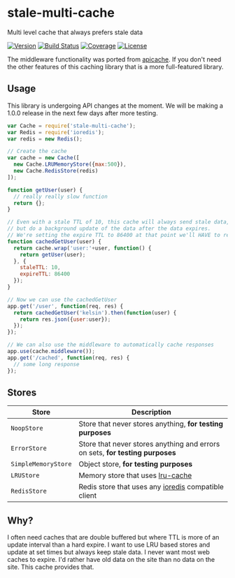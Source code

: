 # stale-multi-cache
Multi level cache that always prefers stale data

[![Version](https://img.shields.io/npm/v/stale-multi-cache.svg)](https://www.npmjs.com/package/stale-multi-cache)
[![Build Status](https://img.shields.io/travis/kelsin/stale-multi-cache.svg)](https://travis-ci.org/kelsin/stale-multi-cache)
[![Coverage](https://img.shields.io/codecov/c/github/kelsin/stale-multi-cache.svg)](https://codecov.io/gh/kelsin/stale-multi-cache)
[![License](https://img.shields.io/npm/l/stale-multi-cache.svg)](https://spdx.org/licenses/BSD-2-Clause.html)

The middleware functionality was ported
from [apicache](https://github.com/kwhitley/apicache). If you don't need the
other features of this caching library that is a more full-featured library.

## Usage

This library is undergoing API changes at the moment. We will be making a 1.0.0
release in the next few days after more testing.

```js
var Cache = require('stale-multi-cache');
var Redis = require('ioredis');
var redis = new Redis();

// Create the cache
var cache = new Cache([
  new Cache.LRUMemoryStore({max:500}),
  new Cache.RedisStore(redis)
]);

function getUser(user) {
  // really really slow function
  return {};
}

// Even with a stale TTL of 10, this cache will always send stale data,
// but do a background update of the data after the data expires.
// We're setting the expire TTL to 86400 at that point we'll HAVE to refresh.
function cachedGetUser(user) {
  return cache.wrap('user:'+user, function() {
    return getUser(user);
  }, {
    staleTTL: 10,
    expireTTL: 86400
  });
}

// Now we can use the cachedGetUser
app.get('/user', function(req, res) {
  return cachedGetUser('kelsin').then(function(user) {
    return res.json({user:user});
  });
});

// We can also use the middleware to automatically cache responses
app.use(cache.middleware());
app.get('/cached', function(req, res) {
  // some long response
});
```

## Stores

| Store | Description |
| --- | --- |
| `NoopStore` | Store that never stores anything, **for testing purposes** |
| `ErrorStore` | Store that never stores anything and errors on sets, **for testing purposes** |
| `SimpleMemoryStore` | Object store, **for testing purposes** |
| `LRUStore` | Memory store that uses [lru-cache](https://www.npmjs.com/package/lru-cache) |
| `RedisStore` | Redis store that uses any [ioredis](https://www.npmjs.com/package/ioredis) compatible client |

## Why?

I often need caches that are double buffered but where TTL is more of an update
interval than a hard expire. I want to use LRU based stores and update at set
times but always keep stale data. I never want most web caches to expire. I'd
rather have old data on the site than no data on the site. This cache provides
that.
